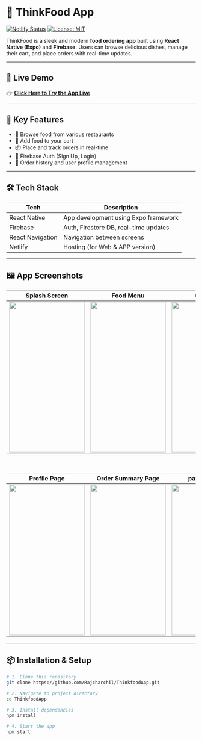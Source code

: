 # 🍔 ThinkFood App

[![Netlify Status](https://api.netlify.com/api/v1/badges/b1f9ac40-af45-4186-84ce-bc5b660601c0/deploy-status)](https://thinkfoodapp.netlify.app/)
[![License: MIT](https://img.shields.io/badge/License-MIT-yellow.svg)](LICENSE)

ThinkFood is a sleek and modern **food ordering app** built using **React Native (Expo)** and **Firebase**. Users can browse delicious dishes, manage their cart, and place orders with real-time updates.

---

## 🚀 Live Demo

👉 [**Click Here to Try the App Live**](https://thinkfoodapp.netlify.app/)

---

## 🧠 Key Features

- 🍱 Browse food from various restaurants
- 🛒 Add food to your cart
- 📦 Place and track orders in real-time
- 🔐 Firebase Auth (Sign Up, Login)
- 🧾 Order history and user profile management

---

## 🛠️ Tech Stack

| Tech         | Description                            |
|--------------|----------------------------------------|
| React Native | App development using Expo framework   |
| Firebase     | Auth, Firestore DB, real-time updates  |
| React Navigation | Navigation between screens         |
| Netlify      | Hosting (for Web & APP version)              |

---



## 🖼️ App Screenshots

<div align="center">

| Splash Screen | Food Menu | Cart Page |
|---------------|-----------|-----------|
| <img src="https://github.com/user-attachments/assets/6dc82def-19dd-4059-9519-e2da6a1b9e75" width="200" height="400" /> | <img src="https://github.com/user-attachments/assets/04e5350d-f9ca-4982-be32-6baa46017929" width="200" height="400" /> | <img src="https://github.com/user-attachments/assets/425f5aef-5569-43bf-93ff-99f93af4faf1" width="200" height="400" /> |

<br/>

| Profile Page | Order Summary Page | payment page |
|--------------------|--------------|--------------|
| <img src="https://github.com/user-attachments/assets/0da2ed9c-bae4-45f7-93da-2c5475c96587" width="200" height="400" /> | <img src="https://github.com/user-attachments/assets/186837ed-ee90-4bd6-b793-371c3e1caa37" width="200" height="400" /> | <img src="https://github.com/user-attachments/assets/b5ef6d58-91e0-499c-8129-e01d4848bccc" width="200" height="400" />

</div>




---

## 📦 Installation & Setup

```bash
# 1. Clone this repository
git clone https://github.com/Rajcharchil/ThinkfoodApp.git

# 2. Navigate to project directory
cd ThinkfoodApp

# 3. Install dependencies
npm install

# 4. Start the app
npm start
